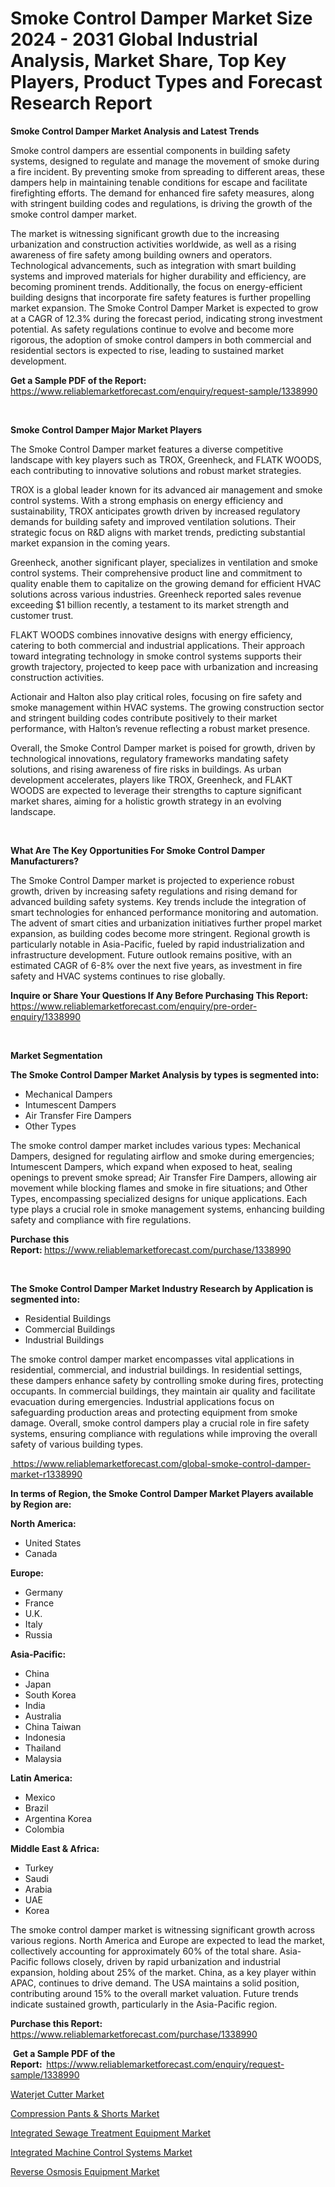 <p><h1>Smoke Control Damper Market Size 2024 - 2031 Global Industrial Analysis, Market Share, Top Key Players, Product Types and Forecast Research Report</h1></p><p><strong>Smoke Control Damper Market Analysis and Latest Trends</strong></p>
<p><p>Smoke control dampers are essential components in building safety systems, designed to regulate and manage the movement of smoke during a fire incident. By preventing smoke from spreading to different areas, these dampers help in maintaining tenable conditions for escape and facilitate firefighting efforts. The demand for enhanced fire safety measures, along with stringent building codes and regulations, is driving the growth of the smoke control damper market.</p><p>The market is witnessing significant growth due to the increasing urbanization and construction activities worldwide, as well as a rising awareness of fire safety among building owners and operators. Technological advancements, such as integration with smart building systems and improved materials for higher durability and efficiency, are becoming prominent trends. Additionally, the focus on energy-efficient building designs that incorporate fire safety features is further propelling market expansion. The Smoke Control Damper Market is expected to grow at a CAGR of 12.3% during the forecast period, indicating strong investment potential. As safety regulations continue to evolve and become more rigorous, the adoption of smoke control dampers in both commercial and residential sectors is expected to rise, leading to sustained market development.</p></p>
<p><strong>Get a Sample PDF of the Report:&nbsp;</strong> <a href="https://www.reliablemarketforecast.com/enquiry/request-sample/1338990?utm_campaign=1129&utm_medium=2&utm_source=Github&utm_content=ia&utm_term=20102024&utm_id=smoke-control-damper">https://www.reliablemarketforecast.com/enquiry/request-sample/1338990</a></p>
<p>&nbsp;</p>
<p><strong>Smoke Control Damper Major Market Players</strong></p>
<p><p>The Smoke Control Damper market features a diverse competitive landscape with key players such as TROX, Greenheck, and FLATK WOODS, each contributing to innovative solutions and robust market strategies.</p><p>TROX is a global leader known for its advanced air management and smoke control systems. With a strong emphasis on energy efficiency and sustainability, TROX anticipates growth driven by increased regulatory demands for building safety and improved ventilation solutions. Their strategic focus on R&D aligns with market trends, predicting substantial market expansion in the coming years.</p><p>Greenheck, another significant player, specializes in ventilation and smoke control systems. Their comprehensive product line and commitment to quality enable them to capitalize on the growing demand for efficient HVAC solutions across various industries. Greenheck reported sales revenue exceeding $1 billion recently, a testament to its market strength and customer trust.</p><p>FLAKT WOODS combines innovative designs with energy efficiency, catering to both commercial and industrial applications. Their approach toward integrating technology in smoke control systems supports their growth trajectory, projected to keep pace with urbanization and increasing construction activities.</p><p>Actionair and Halton also play critical roles, focusing on fire safety and smoke management within HVAC systems. The growing construction sector and stringent building codes contribute positively to their market performance, with Halton’s revenue reflecting a robust market presence.</p><p>Overall, the Smoke Control Damper market is poised for growth, driven by technological innovations, regulatory frameworks mandating safety solutions, and rising awareness of fire risks in buildings. As urban development accelerates, players like TROX, Greenheck, and FLAKT WOODS are expected to leverage their strengths to capture significant market shares, aiming for a holistic growth strategy in an evolving landscape.</p></p>
<p>&nbsp;</p>
<p><strong>What Are The Key Opportunities For Smoke Control Damper Manufacturers?</strong></p>
<p><p>The Smoke Control Damper market is projected to experience robust growth, driven by increasing safety regulations and rising demand for advanced building safety systems. Key trends include the integration of smart technologies for enhanced performance monitoring and automation. The advent of smart cities and urbanization initiatives further propel market expansion, as building codes become more stringent. Regional growth is particularly notable in Asia-Pacific, fueled by rapid industrialization and infrastructure development. Future outlook remains positive, with an estimated CAGR of 6-8% over the next five years, as investment in fire safety and HVAC systems continues to rise globally.</p></p>
<p><strong>Inquire or Share Your Questions If Any Before Purchasing This Report:</strong> <a href="https://www.reliablemarketforecast.com/enquiry/pre-order-enquiry/1338990?utm_campaign=1129&utm_medium=2&utm_source=Github&utm_content=ia&utm_term=20102024&utm_id=smoke-control-damper">https://www.reliablemarketforecast.com/enquiry/pre-order-enquiry/1338990</a></p>
<p>&nbsp;</p>
<p><strong>Market Segmentation</strong></p>
<p><strong>The Smoke Control Damper Market Analysis by types is segmented into:</strong></p>
<p><ul><li>Mechanical Dampers</li><li>Intumescent Dampers</li><li>Air Transfer Fire Dampers</li><li>Other Types</li></ul></p>
<p><p>The smoke control damper market includes various types: Mechanical Dampers, designed for regulating airflow and smoke during emergencies; Intumescent Dampers, which expand when exposed to heat, sealing openings to prevent smoke spread; Air Transfer Fire Dampers, allowing air movement while blocking flames and smoke in fire situations; and Other Types, encompassing specialized designs for unique applications. Each type plays a crucial role in smoke management systems, enhancing building safety and compliance with fire regulations.</p></p>
<p><strong>Purchase this Report:&nbsp;</strong><a href="https://www.reliablemarketforecast.com/purchase/1338990?utm_campaign=1129&utm_medium=2&utm_source=Github&utm_content=ia&utm_term=20102024&utm_id=smoke-control-damper">https://www.reliablemarketforecast.com/purchase/1338990</a></p>
<p>&nbsp;</p>
<p><strong>The Smoke Control Damper Market Industry Research by Application is segmented into:</strong></p>
<p><ul><li>Residential Buildings</li><li>Commercial Buildings</li><li>Industrial Buildings</li></ul></p>
<p><p>The smoke control damper market encompasses vital applications in residential, commercial, and industrial buildings. In residential settings, these dampers enhance safety by controlling smoke during fires, protecting occupants. In commercial buildings, they maintain air quality and facilitate evacuation during emergencies. Industrial applications focus on safeguarding production areas and protecting equipment from smoke damage. Overall, smoke control dampers play a crucial role in fire safety systems, ensuring compliance with regulations while improving the overall safety of various building types.</p></p>
<p><a href="https://www.reliablemarketforecast.com/global-smoke-control-damper-market-r1338990?utm_campaign=1129&utm_medium=2&utm_source=Github&utm_content=ia&utm_term=20102024&utm_id=smoke-control-damper">&nbsp;https://www.reliablemarketforecast.com/global-smoke-control-damper-market-r1338990</a></p>
<p><strong>In terms of Region, the Smoke Control Damper Market Players available by Region are:</strong></p>
<p>
    <p> <strong> North America: </strong>
        <ul>
            <li>United States</li>
            <li>Canada</li>
        </ul>
        </p> 
    <p> <strong> Europe: </strong>
        <ul>
            <li>Germany</li>
            <li>France</li>
            <li>U.K.</li>
            <li>Italy</li>
            <li>Russia</li>
        </ul>
        </p> 
    <p> <strong> Asia-Pacific: </strong>
        <ul>
            <li>China</li>
            <li>Japan</li>
            <li>South Korea</li>
            <li>India</li>
            <li>Australia</li>
            <li>China Taiwan</li>
            <li>Indonesia</li>
            <li>Thailand</li>
            <li>Malaysia</li>
        </ul>
        </p> 
    <p> <strong> Latin America: </strong>
        <ul>
            <li>Mexico</li>
            <li>Brazil</li>
            <li>Argentina Korea</li>
            <li>Colombia</li>
        </ul>
        </p> 
    <p> <strong> Middle East & Africa: </strong>
        <ul>
            <li>Turkey</li>
            <li>Saudi</li>
            <li>Arabia</li>
            <li>UAE</li>
            <li>Korea</li>
        </ul>
    </p>
    </p>
<p><p>The smoke control damper market is witnessing significant growth across various regions. North America and Europe are expected to lead the market, collectively accounting for approximately 60% of the total share. Asia-Pacific follows closely, driven by rapid urbanization and industrial expansion, holding about 25% of the market. China, as a key player within APAC, continues to drive demand. The USA maintains a solid position, contributing around 15% to the overall market valuation. Future trends indicate sustained growth, particularly in the Asia-Pacific region.</p></p>
<p><strong>Purchase this Report: </strong><a href="https://www.reliablemarketforecast.com/purchase/1338990?utm_campaign=1129&utm_medium=2&utm_source=Github&utm_content=ia&utm_term=20102024&utm_id=smoke-control-damper">https://www.reliablemarketforecast.com/purchase/1338990</a></p>
<p>&nbsp;<strong>Get a Sample PDF of the Report:&nbsp;&nbsp;</strong><a href="https://www.reliablemarketforecast.com/enquiry/request-sample/1338990?utm_campaign=1129&utm_medium=2&utm_source=Github&utm_content=ia&utm_term=20102024&utm_id=smoke-control-damper">https://www.reliablemarketforecast.com/enquiry/request-sample/1338990</a></p>
<p><strong></strong></p>
<p><p><a href="https://www.linkedin.com/pulse/waterjet-cutter-market-industry-trends-forecast-period-from-oxfvf?utm_campaign=1129&utm_medium=2&utm_source=Github&utm_content=ia&utm_term=20102024&utm_id=smoke-control-damper">Waterjet Cutter Market</a></p><p><a href="https://github.com/loanv6asmitty/Market-Research-Report-List-1/blob/main/compression-pants-shorts-market.md?utm_campaign=1129&utm_medium=2&utm_source=Github&utm_content=ia&utm_term=20102024&utm_id=smoke-control-damper">Compression Pants & Shorts Market</a></p><p><a href="https://issuu.com/reportprime-2/docs/integrated-sewage-treatment-equipme_4705d6268c3160?utm_campaign=1129&utm_medium=2&utm_source=Github&utm_content=ia&utm_term=20102024&utm_id=smoke-control-damper">Integrated Sewage Treatment Equipment Market</a></p><p><a href="https://www.linkedin.com/pulse/mapping-integrated-machine-control-systems-market-trends-challenges-j6yte?utm_campaign=1129&utm_medium=2&utm_source=Github&utm_content=ia&utm_term=20102024&utm_id=smoke-control-damper">Integrated Machine Control Systems Market</a></p><p><a href="https://issuu.com/reportprime-2/docs/reverse-osmosis-equipment-market-si_cedd1db2a4af16?utm_campaign=1129&utm_medium=2&utm_source=Github&utm_content=ia&utm_term=20102024&utm_id=smoke-control-damper">Reverse Osmosis Equipment Market</a></p></p>